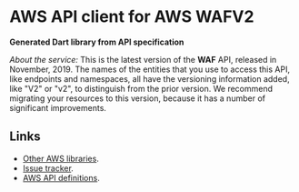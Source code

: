 # AWS API client for AWS WAFV2

**Generated Dart library from API specification**

*About the service:*
This is the latest version of the <b>WAF</b> API, released in November,
2019. The names of the entities that you use to access this API, like
endpoints and namespaces, all have the versioning information added, like
"V2" or "v2", to distinguish from the prior version. We recommend migrating
your resources to this version, because it has a number of significant
improvements.

## Links

- [Other AWS libraries](https://github.com/agilord/aws_client/tree/master/generated).
- [Issue tracker](https://github.com/agilord/aws_client/issues).
- [AWS API definitions](https://github.com/aws/aws-sdk-js/tree/master/apis).

